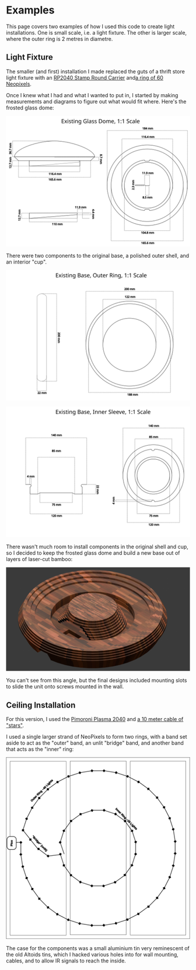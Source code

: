 # Examples

This page covers two examples of how I used this code to create light
installations.  One is small scale, i.e. a light fixture.  The other is larger
scale, where the outer ring is 2 metres in diametre.

## Light Fixture

The smaller (and first) installation I made replaced the guts of a thrift store
light fixture with an [RP2040 Stamp Round
Carrier](https://www.solder.party/docs/rp2040-stamp/round-carrier/) and[a ring
of 60
Neopixels](https://www.tinytronics.nl/nl/verlichting/ringen-en-modules/ws2812b-digitale-5050-rgb-led-ring-60-leds).

Once I knew what I had and what I wanted to put in, I started by making
measurements and diagrams to figure out what would fit where. Here's the frosted
glass dome:

![The Frosted Glass Dome](./light-fixture/dome.svg)

There were two components to the original base, a polished outer shell, and an interior "cup".

![The outer shell](./light-fixture/base-ring.svg)

![The interior "cup"](./light-fixture/base-sleeve.svg)

There wasn't much room to install components in the original shell and cup, so I
decided to keep the frosted glass dome and build a new base out of layers of
laser-cut bamboo:

![A rendered "fit test" for the laser cut components](models/base-fit-test.png)

You can't see from this angle, but the final designs included mounting slots to
slide the unit onto screws mounted in the wall.

## Ceiling Installation

For this version, I used the [Pimoroni Plasma
2040](https://shop.pimoroni.com/products/plasma-2040?variant=39410354847827) and
[a 10 meter cable of
"stars"](https://shop.pimoroni.com/products/10m-addressable-rgb-led-star-wire?variant=41375620530259).

I used a single larger strand of NeoPixels to form two rings, with a band set
aside to act as the "outer" band, an unlit "bridge" band, and another band that
acts as the "inner" ring:

![The "rings"](./room-sized/light-string-layout.svg)

The case for the components was a small aluminium tin very reminescent of the
old Altoids tins, which I hacked various holes into for wall mounting, cables,
and to allow IR signals to reach the inside.
